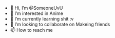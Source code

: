 - 👋 Hi, I’m @SomeoneUvU
- 👀 I’m interested in Anime
- 🌱 I’m currently learning shit :v
- 💞️ I’m looking to collaborate on Makeing friends 
- 📫 How to reach me 

<!---
SomeoneUvU/SomeoneUvU is a ✨ special ✨ repository because its `README.md` (this file) appears on your GitHub profile.
You can click the Preview link to take a look at your changes.
--->
